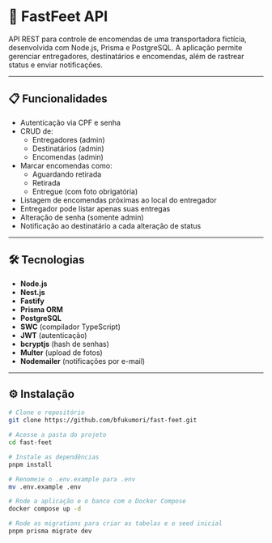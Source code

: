 # 🚚 FastFeet API

API REST para controle de encomendas de uma transportadora fictícia, desenvolvida com Node.js, Prisma e PostgreSQL. A aplicação permite gerenciar entregadores, destinatários e encomendas, além de rastrear status e enviar notificações.

---

## 📋 Funcionalidades

- Autenticação via CPF e senha
- CRUD de:
  - Entregadores (admin)
  - Destinatários (admin)
  - Encomendas (admin)
- Marcar encomendas como:
  - Aguardando retirada
  - Retirada
  - Entregue (com foto obrigatória)
- Listagem de encomendas próximas ao local do entregador
- Entregador pode listar apenas suas entregas
- Alteração de senha (somente admin)
- Notificação ao destinatário a cada alteração de status

---

## 🛠 Tecnologias

- **Node.js**
- **Nest.js**
- **Fastify**
- **Prisma ORM**
- **PostgreSQL**
- **SWC** (compilador TypeScript)
- **JWT** (autenticação)
- **bcryptjs** (hash de senhas)
- **Multer** (upload de fotos)
- **Nodemailer** (notificações por e-mail)

---

## ⚙️ Instalação

```bash
# Clone o repositório
git clone https://github.com/bfukumori/fast-feet.git

# Acesse a pasta do projeto
cd fast-feet

# Instale as dependências
pnpm install

# Renomeie o .env.example para .env
mv .env.example .env

# Rode a aplicação e o banco com o Docker Compose
docker compose up -d

# Rode as migrations para criar as tabelas e o seed inicial
pnpm prisma migrate dev
```
